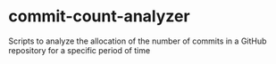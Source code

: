 # commit-count-analyzer
Scripts to analyze the allocation of the number of commits in a GitHub repository for a specific period of time
